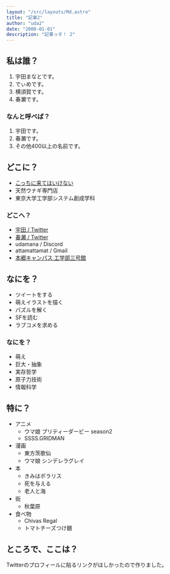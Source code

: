 ```yaml
---
layout: "/src/layouts/Md.astro"
title: "記事2"
author: "uda2"
date: "2000-01-01"
description: "記事っす！ 2"
---
```

## 私は誰？

1. 宇田まなとです。
2. でぃめです。
3. 横須賀です。
4. 春瀬です。

### なんと呼べば？

1. 宇田です。
2. 春瀬です。
3. その他400以上の名前です。

## どこに？

- [こっちに来てはいけない](https://discord.gg/2UAAFXxa3u "Discord Server")
- 天然ウナギ専門店
- 東京大学工学部システム創成学科

### どこへ？

- [宇田 / Twitter](https://twitter.com/41_36_22 "Twitter Account (Uda)")
- [春瀬 / Twitter](https://twitter.com/tosdmnt "Twitter Account (Haruse)")
- udamana / Discord
- attamattamat / Gmail
- [本郷キャンパス 工学部三号館](https://maps.app.goo.gl/wemSB69zpXkrZsvw9 "Google Map (Faculty of Engineering Bldg.3)")

## なにを？

- ツイートをする
- 萌えイラストを描く
- パズルを解く
- SFを読む
- ラブコメを求める

### なにを？

- 萌え
- 巨大・抽象
- 実存哲学
- 原子力技術
- 情報科学

## 特に？

- アニメ    
  - ウマ娘 プリティーダービー season2
  - SSSS.GRIDMAN
- 漫画
  - 東方茨歌仙
  - ウマ娘 シンデレラグレイ
- 本
  - きみはポラリス
  - 死を与える
  - 老人と海
- 街
  - 秋葉原
- 食べ物
  - Chivas Regal
  - トマトチーズつけ麺

## ところで、ここは？

Twitterのプロフィールに貼るリンクがほしかったので作りました。
